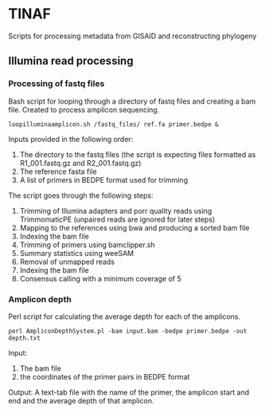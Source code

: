 # TINAF
Scripts for processing metadata from GISAID and reconstructing phylogeny

## Illumina read processing

### Processing of fastq files

Bash script for looping through a directory of fastq files and creating a bam file. Created to process amplicon sequencing.

```
loopilluminaamplicon.sh /fastq_files/ ref.fa primer.bedpe & 
```

Inputs provided in the following order:
1. The directory to the fastq files (the script is expecting files formatted as R1_001.fastq.gz and R2_001.fastq.gz)
2. The reference fasta file
3. A list of primers in BEDPE format used for trimming 

The script goes through the following steps:
1. Trimming of Illumina adapters and porr quality reads using TrimmomaticPE (unpaired reads are ignored for later steps)
2. Mapping to the references using bwa and producing a sorted bam file
3. Indexing the bam file
4. Trimming of primers using bamclipper.sh
5. Summary statistics using weeSAM
6. Removal of unmapped reads
7. Indexing the bam file
8. Consensus calling with a minimum coverage of 5

### Amplicon depth

Perl script for calculating the average depth for each of the amplicons.

```
perl AmpliconDepthSystem.pl -bam input.bam -bedpe primer.bedpe -out depth.txt
```

Input:
1. The bam file
2. the coordinates of the primer pairs in BEDPE format

Output:
A text-tab file with the name of the primer, the amplicon start and end and the average depth of that amplicon.
